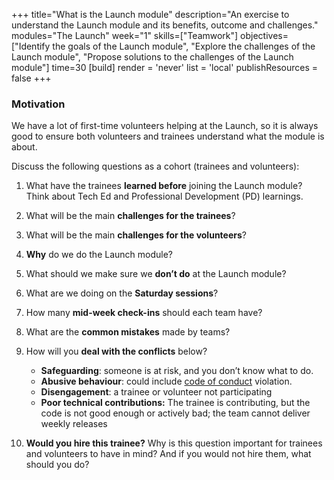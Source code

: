 +++
title="What is the Launch module"
description="An exercise to understand the Launch module and its benefits, outcome and challenges."
modules="The Launch"
week="1"
skills=["Teamwork"]
objectives=["Identify the goals of the Launch module", "Explore the challenges of the Launch module", "Propose solutions to the challenges of the Launch module"]
time=30
[build]
  render = 'never'
  list = 'local'
  publishResources = false 
+++

### Motivation

We have a lot of first-time volunteers helping at the Launch, so it is always good to ensure both volunteers and trainees understand what the module is about.

Discuss the following questions as a cohort (trainees and volunteers):

1. What have the trainees **learned before** joining the Launch module? Think about Tech Ed and Professional Development (PD) learnings.

2. What will be the main **challenges for the trainees**?

3. What will be the main **challenges for the volunteers**?

4. **Why** do we do the Launch module?

5. What should we make sure we **don’t do** at the Launch module?

6. What are we doing on the **Saturday sessions**?

7. How many **mid-week check-ins** should each team have?

8. What are the **common mistakes** made by teams?

9. How will you **deal with the conflicts** below?

   - **Safeguarding**: someone is at risk, and you don’t know what to do.
   - **Abusive behaviour**: could include [code of conduct](https://codeyourfuture.io/about/code-of-conduct/) violation.
   - **Disengagement**: a trainee or volunteer not participating
   - **Poor technical contributions:** The trainee is contributing, but the code is not good enough or actively bad; the team cannot deliver weekly releases

10. **Would you hire this trainee?** Why is this question important for trainees and volunteers to have in mind? And if you would not hire them, what should you do?
